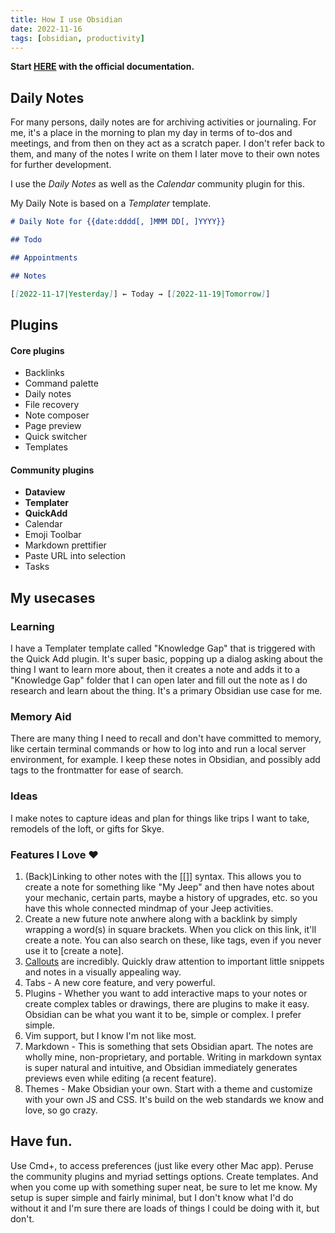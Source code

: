 ```yaml
---
title: How I use Obsidian
date: 2022-11-16
tags: [obsidian, productivity]
---
```


**Start [HERE](https://help.obsidian.md/Obsidian/Index) with the official documentation.**

## Daily Notes

For many persons, daily notes are for archiving activities or journaling. For me, it's a place in the morning to plan my day in terms of to-dos and meetings, and from then on they act as a scratch paper. I don't refer back to them, and many of the notes I write on them I later move to their own notes for further development.

I use the _Daily Notes_ as well as the _Calendar_ community plugin for this.

My Daily Note is based on a _Templater_ template.

```markdown
# Daily Note for {{date:dddd[, ]MMM DD[, ]YYYY}}

## Todo

## Appointments

## Notes

[[2022-11-17|Yesterday]] ⇜ Today ⇝ [[2022-11-19|Tomorrow]]
```

## Plugins

#### Core plugins

- Backlinks
- Command palette
- Daily notes
- File recovery
- Note composer
- Page preview
- Quick switcher
- Templates

#### Community plugins

- **Dataview**
- **Templater**
- **QuickAdd**
- Calendar
- Emoji Toolbar
- Markdown prettifier
- Paste URL into selection
- Tasks

## My usecases

### Learning

I have a Templater template called "Knowledge Gap" that is triggered with the Quick Add plugin. It's super basic, popping up a dialog asking about the thing I want to learn more about, then it creates a note and adds it to a "Knowledge Gap" folder that I can open later and fill out the note as I do research and learn about the thing. It's a primary Obsidian use case for me.

### Memory Aid

There are many thing I need to recall and don't have committed to memory, like certain terminal commands or how to log into and run a local server environment, for example. I keep these notes in Obsidian, and possibly add tags to the frontmatter for ease of search.

### Ideas

I make notes to capture ideas and plan for things like trips I want to take, remodels of the loft, or gifts for Skye.

### Features I Love ❤️

1. (Back)Linking to other notes with the [[]] syntax. This allows you to create a note for something like "My Jeep" and then have notes about your mechanic, certain parts, maybe a history of upgrades, etc. so you have this whole connected mindmap of your Jeep activities.
2. Create a new future note anwhere along with a backlink by simply wrapping a word(s) in square brackets. When you click on this link, it'll create a note. You can also search on these, like tags, even if you never use it to [create a note].
3. [Callouts](https://help.obsidian.md/How+to/Use+callouts) are incredibly. Quickly draw attention to important little snippets and notes in a visually appealing way.
4. Tabs - A new core feature, and very powerful.
5. Plugins - Whether you want to add interactive maps to your notes or create complex tables or drawings, there are plugins to make it easy. Obsidian can be what you want it to be, simple or complex. I prefer simple.
6. Vim support, but I know I'm not like most.
7. Markdown - This is something that sets Obsidian apart. The notes are wholly mine, non-proprietary, and portable. Writing in markdown syntax is super natural and intuitive, and Obsidian immediately generates previews even while editing (a recent feature).
8. Themes - Make Obsidian your own. Start with a theme and customize with your own JS and CSS. It's build on the web standards we know and love, so go crazy.

## Have fun.

Use Cmd+, to access preferences (just like every other Mac app). Peruse the community plugins and myriad settings options. Create templates. And when you come up with something super neat, be sure to let me know. My setup is super simple and fairly minimal, but I don't know what I'd do without it and I'm sure there are loads of things I could be doing with it, but don't.
